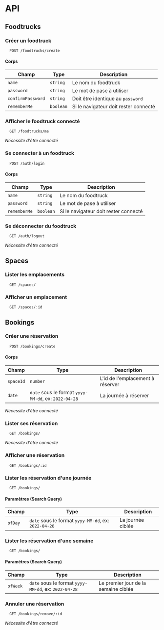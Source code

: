 # API

## Foodtrucks

### Créer un foodtruck

```http
  POST /foodtrucks/create
```

#### Corps

| Champ             | Type      | Description                           |
| ----------------- | --------- | ------------------------------------- |
| `name`            | `string`  | Le nom du foodtruck                   |
| `password`        | `string`  | Le mot de pase à utiliser             |
| `confirmPassword` | `string`  | Doit être identique au `password`     |
| `rememberMe`      | `boolean` | Si le navigateur doit rester connecté |

### Afficher le foodtruck connecté

```http
  GET /foodtrucks/me
```

*Nécessite d'être connecté*

### Se connecter à un foodtruck

```http
  POST /auth/login
```

#### Corps

| Champ        | Type      | Description                           |
| ------------ | --------- | ------------------------------------- |
| `name`       | `string`  | Le nom du foodtruck                   |
| `password`   | `string`  | Le mot de pase à utiliser             |
| `rememberMe` | `boolean` | Si le navigateur doit rester connecté |

### Se déconnecter du foodtruck

```http
  GET /auth/logout
```

*Nécessite d'être connecté*

## Spaces

### Lister les emplacements

```http
  GET /spaces/
```

### Afficher un  emplacement

```http
  GET /spaces/:id
```

## Bookings

### Créer une réservation

```http
  POST /bookings/create
```

#### Corps

| Champ     | Type                                                 | Description                      |
| --------- | ---------------------------------------------------- | -------------------------------- |
| `spaceId` | `number`                                             | L'id de l'emplacement à réserver |
| `date`    | `date` sous le format `yyyy-MM-dd`, ex: `2022-04-28` | La journée à réserver            |

*Nécessite d'être connecté*

### Lister ses réservation

```http
  GET /bookings/
```

*Nécessite d'être connecté*

### Afficher une réservation

```http
  GET /bookings/:id
```

### Lister les réservation d'une journée

```http
  GET /bookings/
```

#### Paramètres (Search Query)

| Champ   | Type                                                 | Description       |
| ------- | ---------------------------------------------------- | ----------------- |
| `ofDay` | `date` sous le format `yyyy-MM-dd`, ex: `2022-04-28` | La journée ciblée |

### Lister les réservation d'une semaine

```http
  GET /bookings/
```

#### Paramètres (Search Query)

| Champ    | Type                                                 | Description                          |
| -------- | ---------------------------------------------------- | ------------------------------------ |
| `ofWeek` | `date` sous le format `yyyy-MM-dd`, ex: `2022-04-28` | Le premier jour de la semaine ciblée |

### Annuler une réservation

```http
  GET /bookings/remove/:id
``` 

*Nécessite d'être connecté*

